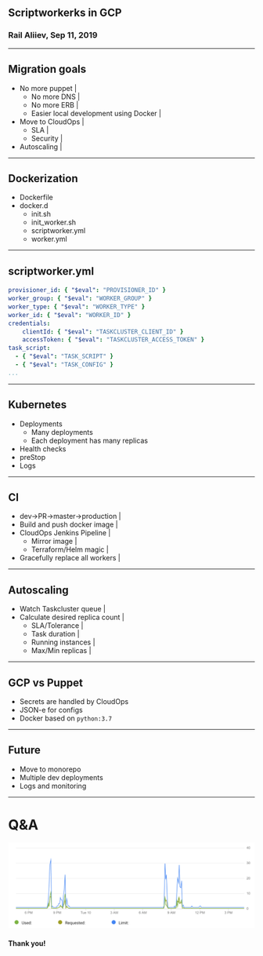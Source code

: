 ## Scriptworkerks in GCP
### Rail Aliiev, Sep 11, 2019

---

## Migration goals
- No more puppet                          |
  - No more DNS                           |
  - No more ERB                           |
  - Easier local development using Docker |
- Move to CloudOps                        |
  - SLA                                   |
  - Security                              |
- Autoscaling                             |

---

## Dockerization
- Dockerfile
- docker.d
  - init.sh
  - init_worker.sh
  - scriptworker.yml
  - worker.yml

---
## scriptworker.yml

```yaml
provisioner_id: { "$eval": "PROVISIONER_ID" }
worker_group: { "$eval": "WORKER_GROUP" }
worker_type: { "$eval": "WORKER_TYPE" }
worker_id: { "$eval": "WORKER_ID" }
credentials:
    clientId: { "$eval": "TASKCLUSTER_CLIENT_ID" }
    accessToken: { "$eval": "TASKCLUSTER_ACCESS_TOKEN" }
task_script:
  - { "$eval": "TASK_SCRIPT" }
  - { "$eval": "TASK_CONFIG" }
...
```

---
## Kubernetes
- Deployments
  - Many deployments
  - Each deployment has many replicas
- Health checks
- preStop
- Logs

---

## CI
- dev->PR->master->production    |
- Build and push docker image    |
- CloudOps Jenkins Pipeline      |
  - Mirror image                 |
  - Terraform/Helm magic         |
- Gracefully replace all workers |

---

## Autoscaling
- Watch Taskcluster queue         |
- Calculate desired replica count |
  - SLA/Tolerance                 |
  - Task duration                 |
  - Running instances             |
  - Max/Min replicas              |

---

## GCP vs Puppet
- Secrets are handled by CloudOps
- JSON-e for configs
- Docker based on `python:3.7`

---
## Future
- Move to monorepo
- Multiple dev deployments
- Logs and monitoring

---
# Q&A
![Graph](./assets/b634468d.png)
#### Thank you!

